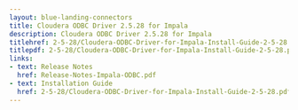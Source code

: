```yaml
---
layout: blue-landing-connectors
title: Cloudera ODBC Driver 2.5.28 for Impala
description: Cloudera ODBC Driver 2.5.28 for Impala
titlehref: 2-5-28/Cloudera-ODBC-Driver-for-Impala-Install-Guide-2-5-28.pdf
titlepdf: 2-5-28/Cloudera-ODBC-Driver-for-Impala-Install-Guide-2-5-28.pdf
links:
- text: Release Notes
  href: Release-Notes-Impala-ODBC.pdf
- text: Installation Guide
  href: 2-5-28/Cloudera-ODBC-Driver-for-Impala-Install-Guide-2-5-28.pdf
---
```

